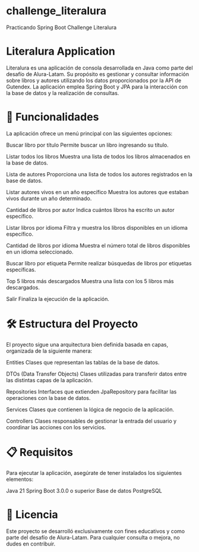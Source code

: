 # challenge_literalura
Practicando Spring Boot Challenge Literalura

# Literalura Application
Literalura es una aplicación de consola desarrollada en Java como parte del desafío de Alura-Latam. Su propósito es gestionar y consultar información sobre libros y autores utilizando los datos proporcionados por la API de Gutendex. La aplicación emplea Spring Boot y JPA para la interacción con la base de datos y la realización de consultas.

# 🚀  Funcionalidades
La aplicación ofrece un menú principal con las siguientes opciones:

Buscar libro por título
Permite buscar un libro ingresando su título.

Listar todos los libros
Muestra una lista de todos los libros almacenados en la base de datos.

Lista de autores
Proporciona una lista de todos los autores registrados en la base de datos.

Listar autores vivos en un año específico
Muestra los autores que estaban vivos durante un año determinado.

Cantidad de libros por autor
Indica cuántos libros ha escrito un autor específico.

Listar libros por idioma
Filtra y muestra los libros disponibles en un idioma específico.

Cantidad de libros por idioma
Muestra el número total de libros disponibles en un idioma seleccionado.

Buscar libro por etiqueta
Permite realizar búsquedas de libros por etiquetas específicas.

Top 5 libros más descargados
Muestra una lista con los 5 libros más descargados.

Salir
Finaliza la ejecución de la aplicación.

# 🛠️ Estructura del Proyecto
El proyecto sigue una arquitectura bien definida basada en capas, organizada de la siguiente manera:

Entities
Clases que representan las tablas de la base de datos.

DTOs (Data Transfer Objects)
Clases utilizadas para transferir datos entre las distintas capas de la aplicación.

Repositories
Interfaces que extienden JpaRepository para facilitar las operaciones con la base de datos.

Services
Clases que contienen la lógica de negocio de la aplicación.

Controllers
Clases responsables de gestionar la entrada del usuario y coordinar las acciones con los servicios.

# 📋 Requisitos
Para ejecutar la aplicación, asegúrate de tener instalados los siguientes elementos:

Java 21
Spring Boot 3.0.0 o superior
Base de datos PostgreSQL

# 📄 Licencia
Este proyecto se desarrolló exclusivamente con fines educativos y como parte del desafío de Alura-Latam. Para cualquier consulta o mejora, no dudes en contribuir.
